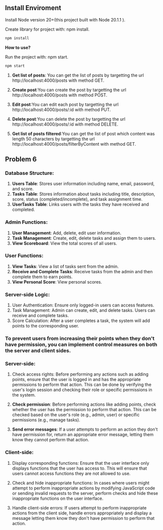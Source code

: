 ## Install Enviroment
Install Node version 20+(this project built with Node 20.1.1 ).

Create library for project with: npm install.

``` bash
npm install
```
**How to use?**

Run the project with: npm start.

``` bash
npm start
```

1. **Get list of posts**: You can get the list of posts by targetting the url http://localhost:4000/posts with method GET.

1. **Create post**:You can create the post by targetting the url http://localhost:4000/posts with method POST.

1. **Edit post**:You can edit each post by targetting the url http://localhost:4000/posts/:id with method PUT.

1. **Delete post**:You can delete the post by targetting the url http://localhost:4000/posts/:id with method DELETE.

1. **Get list of posts filtered**:You can get the list of post which content was length 50 characters by targetting the url 
http://localhost:4000/posts/filterByContent with method GET.

## Problem 6

### Database Structure:
1. **Users Table**: Stores user information including name, email, password, and score.
2. **Tasks Table**: Stores information about tasks including title, description, score, status (completed/incomplete), and task assignment time.
3. **UserTasks Table**: Links users with the tasks they have received and completed.

### Admin Functions:
1. **User Management**: Add, delete, edit user information.
2. **Task Management**: Create, edit, delete tasks and assign them to users.
3. **View Scoreboard**: View the total scores of all users.

### User Functions:
1. **View Tasks**: View a list of tasks sent from the admin.
2. **Receive and Complete Tasks**: Receive tasks from the admin and then complete them to earn points.
3. **View Personal Score**: View personal scores.

### Server-side Logic:
1. User Authentication: Ensure only logged-in users can access features.
2. Task Management: Admin can create, edit, and delete tasks. Users can receive and complete tasks.
3. Score Calculation: After a user completes a task, the system will add points to the corresponding user.

### To prevent users from increasing their points when they don't have permission, you can implement control measures on both the server and client sides.

### Server-side:
1. Check access rights: Before performing any actions such as adding points, ensure that the user is logged in and has the appropriate permissions to perform that action. This can be done by verifying the user's login session and checking their role or specific permissions in the system.

2. **Check permission**: 
Before performing actions like adding points, check whether the user has the permission to perform that action. This can be checked based on the user's role (e.g., admin, user) or specific permissions (e.g., manage tasks).

3. **Send error messages**: If a user attempts to perform an action they don't have permission for, return an appropriate error message, letting them know they cannot perform that action.

### Client-side:
1. Display corresponding functions: Ensure that the user interface only displays functions that the user has access to. This will ensure that users cannot access functions they are not allowed to use.

2. Check and hide inappropriate functions: In cases where users might attempt to perform inappropriate actions by modifying JavaScript code or sending invalid requests to the server, perform checks and hide these inappropriate functions on the user interface.

3. Handle client-side errors: If users attempt to perform inappropriate actions from the client side, handle errors appropriately and display a message letting them know they don't have permission to perform that action.


